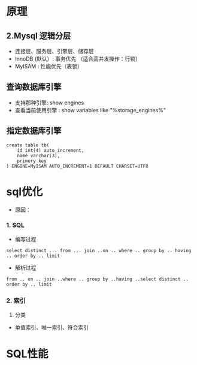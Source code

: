 # 原理
## 2.Mysql 逻辑分层 
- 连接层、服务层、引擎层、储存层
- InnoDB (默认）: 事务优先 （适合高并发操作：行锁）
- MyISAM : 性能优先（表锁）
## 查询数据库引擎
- 支持那种引擎: show engines
- 查看当前使用引擎 : show variables like "%storage_engines%"
## 指定数据库引擎
``` mysql
create table tb(
	id int(4) auto_increment,
	name varchar(3),
	primery key
) ENGINE=MyISAM AUTO_INCREMENT=1 DEFAULT CHARSET=UTF8 
```

# sql优化
- 原因：
### 1. SQL
- 编写过程
```  mysql
select distinct ... from ... join ..on .. where .. group by .. having .. order by .. limit
```
- 解析过程
``` mysql
from .. on .. join ..where .. group by ..having ..select distinct .. order by .. limit
```
### 2. 索引
1. 分类
- 单值索引、唯一索引、符合索引
# SQL性能